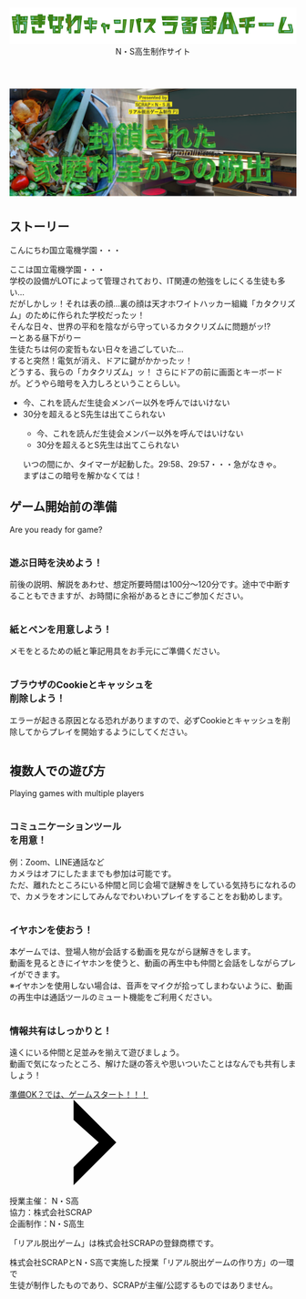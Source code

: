 <!DOCTYPE html>
<html lang="ja">
<head>
  <meta charset="UTF-8">
  <meta http-equiv="X-UA-Compatible" content="IE=edge">
  <meta name="viewport" content="width=device-width, initial-scale=1.0">
  <title>電機学園と4つの装置 │ Project N</title>
  <link rel="stylesheet" href="assets/css/normalize.css">
  <link rel="stylesheet" href="assets/css/style.css">
</head>
<body>
  <svg width="0" height="0" class="hidden">
    <symbol xmlns="http://www.w3.org/2000/svg" viewBox="0 0 12.47 24.94" id="arrow" class="arrow_svg">
      <title>arrow</title>
      <polygon points="0 24.94 0 19.66 7.35 12.47 0 5.92 0 0 12.47 12.47 0 24.94"/>
    </symbol>
  </svg>
  <header class="header">
    <div class="container">
      <div class="header__logo"><img src="assets/images/logo.svg" alt="チームロゴ"></div>
      <div class="header__name">N・S高生制作サイト</div>
    </div>
  </header>
  <main class="main index-page">
    <!-- タイトルエリア　ここから -->
    <h1 class="main-title"><img src="assets/images/top-image.png" alt="Presented by SCRAP×N・S高リアル脱出ゲーム制作PJ"></h1>
    <!-- タイトルエリア　ここまで -->
    <section class="section section--story">
      <div class="container">
        <h2 class="section-title section-title--keycolor section-title--story">ストーリー</h2>
        <div class="story">
          <p class="text-center">こんにちわ国立電機学園・・・<br>
          <p class="text-center">ここは国立電機学園・・・<br>
            学校の設備がLOTによって管理されており、IT関連の勉強をしにくる生徒も多い…<br>
            だがしかしッ！それは表の顔…裏の顔は天才ホワイトハッカー組織「カタクリズム」のために作られた学校だったッ！<br>
            そんな日々、世界の平和を陰ながら守っているカタクリズムに問題がッ!?<br>
            ーとある昼下がりー<br>
            生徒たちは何の変哲もない日々を過ごしていた…<br>
            すると突然！電気が消え、ドアに鍵がかかったッ！<br>
            どうする、我らの「カタクリズム」ッ！
            さらにドアの前に画面とキーボードが。どうやら暗号を入力しろということらしい。</p>
          <div class="story__note__outer bg-color--gray">
            <ul class="story__note">
              <li>今、これを読んだ生徒会メンバー以外を呼んではいけない</li>
              <li>30分を超えるとS先生は出てこられない</li>
          <div class="story__note__outer bg-color--gray">
            <ul class="story__note">
              <li>今、これを読んだ生徒会メンバー以外を呼んではいけない</li>
              <li>30分を超えるとS先生は出てこられない</li>
            </ul>
          </div>
          <p class="text-center">いつの間にか、タイマーが起動した。29:58、29:57・・・急がなきゃ。<br>
            まずはこの暗号を解かなくては！</p>
        </div>
      </div>
    </section>
    <section class="section bg-color--gray">
      <div class="container">
        <h2 class="section-title">ゲーム開始前の準備</h2>
        <p class="font-eng text-center">Are you ready for game?</p>
        <!--
          class名"row"内のclass名"column"が横並びになります。
          改行する場合は以下のように追加してください。
          <div class="row">
            <div class="column">
              ～ 内容 ～
            </div>
          </div>
        -->
        <div class="row">
          <div class="column">
            <div class="card">
              <h3 class="card__title">遊ぶ日時を決めよう！</h3>
              <p class="card__content">前後の説明、解説をあわせ、想定所要時間は100分〜120分です。途中で中断することもできますが、お時間に余裕があるときにご参加ください。</p>
            </div>
          </div>
          <div class="column">
            <div class="card">
              <h3 class="card__title">紙とペンを用意しよう！</h3>
              <p class="card__content">メモをとるための紙と筆記用具をお手元にご準備ください。</p>
            </div>
          </div>
          <div class="column">
            <div class="card">
              <h3 class="card__title">ブラウザのCookieとキャッシュを<br>削除しよう！</h3>
              <p class="card__content">エラーが起きる原因となる恐れがありますので、必ずCookieとキャッシュを削除してからプレイを開始するようにしてください。</p>
            </div>
          </div>
        </div>
      </div>
    </section>
    <section class="section bg-color--keycolor">
      <div class="container">
        <h2 class="section-title">複数人での遊び方</h2>
        <p class="font-eng text-center">Playing games with multiple players</p>
        <div class="row">
          <div class="column">
            <div class="card">
              <h3 class="card__title">コミュニケーションツール<br>を用意！</h3>
              <p class="card__content">例：Zoom、LINE通話など<br>
                カメラはオフにしたままでも参加は可能です。<br>
                ただ、離れたところにいる仲間と同じ会場で謎解きをしている気持ちになれるので、カメラをオンにしてみんなでわいわいプレイをすることをお勧めします。</p>
            </div>
          </div>
          <div class="column">
            <div class="card">
              <h3 class="card__title">イヤホンを使おう！</h3>
              <p class="card__content">本ゲームでは、登場人物が会話する動画を見ながら謎解きをします。<br>
                動画を見るときにイヤホンを使うと、動画の再生中も仲間と会話をしながらプレイができます。<br>
                ※イヤホンを使用しない場合は、音声をマイクが拾ってしまわないように、動画の再生中は通話ツールのミュート機能をご利用ください。</p>
            </div>
          </div>
          <div class="column">
            <div class="card">
              <h3 class="card__title">情報共有はしっかりと！</h3>
              <p class="card__content">遠くにいる仲間と足並みを揃えて遊びましょう。<br>
                動画で気になったところ、解けた謎の答えや思いついたことはなんでも共有しましょう！</p>
            </div>
          </div>
        </div>
      </div>
    </section>
    <section class="section">
      <div class="container">
        <a class="btn" href="main.html">準備OK？では、ゲームスタート！！！<svg class="btn__arrow"><use xlink:href="#arrow"></use></svg></a>
      </div>
    </section>
  </main>
  <footer class="footer section bg-color--gray">
    <div class="container">
      <p class="text-center">授業主催： N・S高<br>協力：株式会社SCRAP<br>企画制作：N・S高生</p>
      <p class="text-center">「リアル脱出ゲーム」は株式会社SCRAPの登録商標です。</p>
      <p class="text-center">株式会社SCRAPとN・S高で実施した授業「リアル脱出ゲームの作り方」の一環で<br>生徒が制作したものであり、SCRAPが主催/公認するものではありません。</p>
    </div>
  </footer>
</body>
</html>
